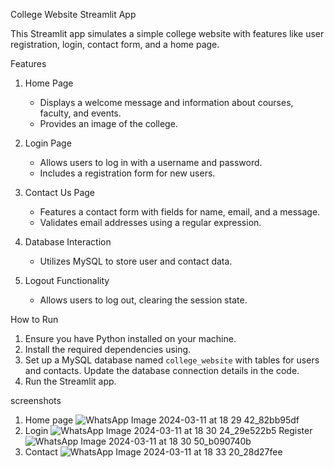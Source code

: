 College Website Streamlit App

This Streamlit app simulates a simple college website with features like user registration, login, contact form, and a home page.

 Features

1. Home Page
   - Displays a welcome message and information about courses, faculty, and events.
   - Provides an image of the college.

2. Login Page
   - Allows users to log in with a username and password.
   - Includes a registration form for new users.

3. Contact Us Page
   - Features a contact form with fields for name, email, and a message.
   - Validates email addresses using a regular expression.

4. Database Interaction
   - Utilizes MySQL to store user and contact data.

5. Logout Functionality
   - Allows users to log out, clearing the session state.

 How to Run

1. Ensure you have Python installed on your machine.
2. Install the required dependencies using.
3. Set up a MySQL database named `college_website` with tables for users and contacts. Update the database connection details in the code.
4. Run the Streamlit app.



screenshots
1. Home page
![WhatsApp Image 2024-03-11 at 18 29 42_82bb95df](https://github.com/amankr27/college_website/assets/75829327/058663bd-d646-461b-8c4d-192635ecb8fb)
2. Login
![WhatsApp Image 2024-03-11 at 18 30 24_29e522b5](https://github.com/amankr27/college_website/assets/75829327/9d01f1d9-fa69-45d2-86b9-66ba536397b1)
   Register
![WhatsApp Image 2024-03-11 at 18 30 50_b090740b](https://github.com/amankr27/college_website/assets/75829327/43cc17b6-baf5-47c1-a70c-b709d435a89e)
4. Contact 
![WhatsApp Image 2024-03-11 at 18 33 20_28d27fee](https://github.com/amankr27/college_website/assets/75829327/9d2626b4-35c0-4670-a710-295e99b616a4)


